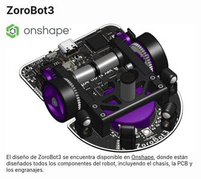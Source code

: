 # ZoroBot3
[![ZoroBot3](../images/ZoroBot3_rev2_3d_model_b.png "ZoroBot3")](https://cad.onshape.com/documents/c2349433f4c043eb0ce1efdc/w/394e4193cf2128d0e3f2c628/e/e80155225ff3f9b05f3c7000?renderMode=0&uiState=682c976b988bbc05ecb107cc)
El diseño de ZoroBot3 se encuentra disponible en [Onshape](https://cad.onshape.com/documents/c2349433f4c043eb0ce1efdc/w/394e4193cf2128d0e3f2c628/e/e80155225ff3f9b05f3c7000?renderMode=0&uiState=682c976b988bbc05ecb107cc), donde están diseñados todos los componentes del robot, incluyendo el chasis, la PCB y los engranajes. 

